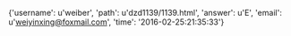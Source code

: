 {'username': u'weiber', 'path': u'dzd1139/1139.html', 'answer': u'E', 'email': u'weiyinxing@foxmail.com', 'time': '2016-02-25:21:35:33'}
